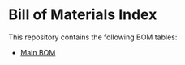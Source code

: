 # Bill of Materials Index

This repository contains the following BOM tables:

- [Main BOM](./main.md)

